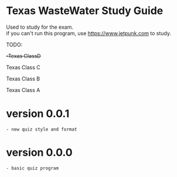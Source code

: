 # Texas WasteWater Study Guide 
Used to study for the exam.  
if you can't run this program, use https://www.jetpunk.com to study.


TODO: 

~~-Texas ClassD~~

Texas Class C

Texas Class B

Texas Class A









# version 0.0.1
    - new quiz style and format 


# version 0.0.0 
    - basic quiz program 

